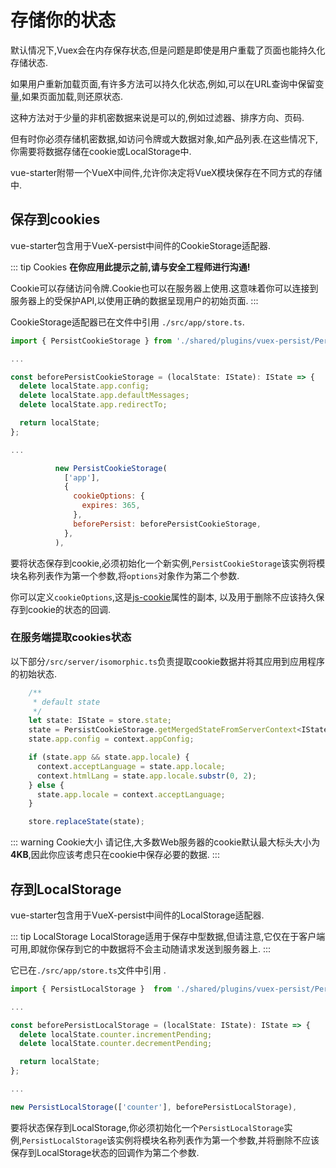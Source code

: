 # 存储你的状态

默认情况下,Vuex会在内存保存状态,但是问题是即使是用户重载了页面也能持久化存储状态.

如果用户重新加载页面,有许多方法可以持久化状态,例如,可以在URL查询中保留变量,如果页面加载,则还原状态.

这种方法对于少量的非机密数据来说是可以的,例如过滤器、排序方向、页码.

但有时你必须存储机密数据,如访问令牌或大数据对象,如产品列表.在这些情况下,你需要将数据存储在cookie或LocalStorage中.

vue-starter附带一个VueX中间件,允许你决定将VueX模块保存在不同方式的存储中.

## 保存到cookies

vue-starter包含用于VueX-persist中间件的CookieStorage适配器.

::: tip Cookies
**在你应用此提示之前,请与安全工程师进行沟通!**

Cookie可以存储访问令牌.Cookie也可以在服务器上使用.这意味着你可以连接到服务器上的受保护API,以使用正确的数据呈现用户的初始页面.
:::

CookieStorage适配器已在文件中引用 `./src/app/store.ts`.

```js
import { PersistCookieStorage } from './shared/plugins/vuex-persist/PersistCookieStorage';

...

const beforePersistCookieStorage = (localState: IState): IState => {
  delete localState.app.config;
  delete localState.app.defaultMessages;
  delete localState.app.redirectTo;

  return localState;
};

...

          new PersistCookieStorage(
            ['app'],
            {
              cookieOptions: {
                expires: 365,
              },
              beforePersist: beforePersistCookieStorage,
            },
          ),
```

要将状态保存到cookie,必须初始化一个新实例,`PersistCookieStorage`该实例将模块名称列表作为第一个参数,将`options`对象作为第二个参数.

你可以定义`cookieOptions`,这是[js-cookie](https://github.com/js-cookie/js-cookie#cookie-attributes)属性的副本, 以及用于删除不应该持久保存到cookie的状态的回调.

### 在服务端提取cookies状态

以下部分`/src/server/isomorphic.ts`负责提取cookie数据并将其应用到应用程序的初始状态.

```js
    /**
     * default state
     */
    let state: IState = store.state;
    state = PersistCookieStorage.getMergedStateFromServerContext<IState>(context, state);
    state.app.config = context.appConfig;

    if (state.app && state.app.locale) {
      context.acceptLanguage = state.app.locale;
      context.htmlLang = state.app.locale.substr(0, 2);
    } else {
      state.app.locale = context.acceptLanguage;
    }

    store.replaceState(state);
```

::: warning Cookie大小
请记住,大多数Web服务器的cookie默认最大标头大小为**4KB**,因此你应该考虑只在cookie中保存必要的数据.
:::

## 存到LocalStorage

vue-starter包含用于VueX-persist中间件的LocalStorage适配器.

::: tip LocalStorage
LocalStorage适用于保存中型数据,但请注意,它仅在于客户端可用,即就你保存到它的中数据将不会主动随请求发送到服务器上.
:::

它已在`./src/app/store.ts`文件中引用 .

```js
import { PersistLocalStorage }  from './shared/plugins/vuex-persist/PersistLocalStorage';

...

const beforePersistLocalStorage = (localState: IState): IState => {
  delete localState.counter.incrementPending;
  delete localState.counter.decrementPending;

  return localState;
};

...

new PersistLocalStorage(['counter'], beforePersistLocalStorage),
```

要将状态保存到LocalStorage,你必须初始化一个`PersistLocalStorage`实例,`PersistLocalStorage`该实例将模块名称列表作为第一个参数,并将删除不应该保存到LocalStorage状态的回调作为第二个参数.
